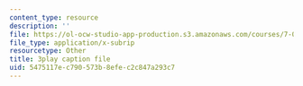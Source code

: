 ```yaml
---
content_type: resource
description: ''
file: https://ol-ocw-studio-app-production.s3.amazonaws.com/courses/7-05-general-biochemistry-spring-2020/5475117ec790573b8efec2c847a293c7_7uCfPTwwYIc.vtt
file_type: application/x-subrip
resourcetype: Other
title: 3play caption file
uid: 5475117e-c790-573b-8efe-c2c847a293c7
---
```

